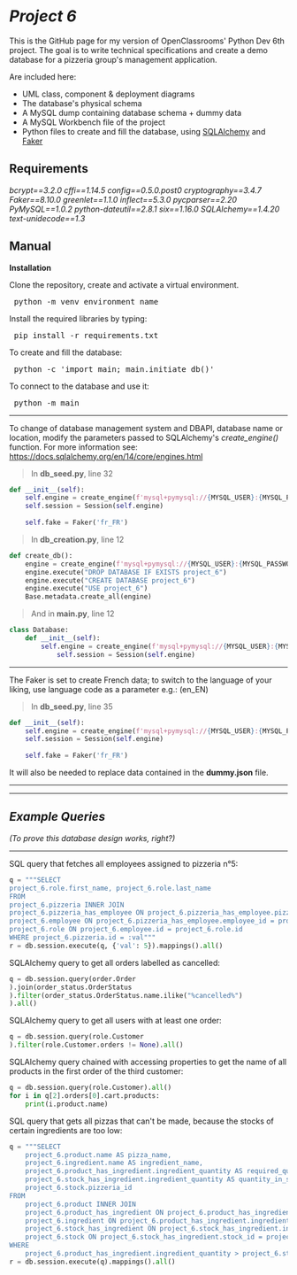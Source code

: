 # *Project 6*

This is the GitHub page for my version of OpenClassrooms' Python Dev 6th project.
The goal is to write technical specifications and create a demo database for a pizzeria group's management application.

Are included here:
 - UML class, component & deployment diagrams
 - The database's physical schema
 - A MySQL dump containing database schema + dummy data
 - A MySQL Workbench file of the project
 - Python files to create and fill the database, using [SQLAlchemy](https://www.sqlalchemy.org) and [Faker](https://faker.readthedocs.io/en/master/)



## **Requirements**

*bcrypt==3.2.0*
*cffi==1.14.5*
*config==0.5.0.post0*
*cryptography==3.4.7*
*Faker==8.10.0*
*greenlet==1.1.0*
*inflect==5.3.0*
*pycparser==2.20*
*PyMySQL==1.0.2*
*python-dateutil==2.8.1*
*six==1.16.0*
*SQLAlchemy==1.4.20*
*text-unidecode==1.3*



## **Manual** 


**Installation**

Clone the repository, create and activate a virtual environment.
<pre> python -m venv environment_name </pre>

Install the required libraries by typing:
<pre> pip install -r requirements.txt </pre>

To create and fill the database:
<pre> python -c 'import main; main.initiate_db()'</pre>

To connect to the database and use it:
 <pre> python -m main </pre>

---
To change of database management system and DBAPI, database name or location, modify the parameters passed to SQLAlchemy's *create_engine()* function.
For more information see: https://docs.sqlalchemy.org/en/14/core/engines.html


 >In **db_seed.py**, line 32
 
``` python 
def __init__(self):  
	self.engine = create_engine(f'mysql+pymysql://{MYSQL_USER}:{MYSQL_PASSWORD}@localhost/project_6')  
	self.session = Session(self.engine)  
  
	self.fake = Faker('fr_FR')
```

> In **db_creation.py**, line 12

``` python 
def create_db():  
	engine = create_engine(f'mysql+pymysql://{MYSQL_USER}:{MYSQL_PASSWORD}@localhost')  
	engine.execute("DROP DATABASE IF EXISTS project_6")  
	engine.execute("CREATE DATABASE project_6")  
	engine.execute("USE project_6")  
	Base.metadata.create_all(engine)
```

> And in **main.py**, line 12

``` python 
class Database:  
	def __init__(self):  
		self.engine = create_engine(f'mysql+pymysql://{MYSQL_USER}:{MYSQL_PASSWORD}@localhost/project_6')  
	        self.session = Session(self.engine)
```

---


 The Faker is set to create French data; to switch to the language of your liking, use language code as a parameter
 e.g.: (en_EN)
 >In **db_seed.py**, line 35
 
``` python 
def __init__(self):  
	self.engine = create_engine(f'mysql+pymysql://{MYSQL_USER}:{MYSQL_PASSWORD}@localhost/project_6')  
	self.session = Session(self.engine)  
  
	self.fake = Faker('fr_FR')
```


It will also be needed to replace data contained in the **dummy.json** file.


_____
___

## *Example Queries*
*(To prove this database design works, right?)*
___

SQL query that fetches all employees assigned to pizzeria n°5:
``` python
q = """SELECT  
project_6.role.first_name, project_6.role.last_name
FROM  
project_6.pizzeria INNER JOIN 
project_6.pizzeria_has_employee ON project_6.pizzeria_has_employee.pizzeria_id = project_6.pizzeria.id INNER JOIN 
project_6.employee ON project_6.pizzeria_has_employee.employee_id = project_6.employee.id INNER JOIN
project_6.role ON project_6.employee.id = project_6.role.id
WHERE project_6.pizzeria.id = :val"""
r = db.session.execute(q, {'val': 5}).mappings().all()
```

SQLAlchemy query to get all orders labelled as cancelled:
``` python
q = db.session.query(order.Order  
).join(order_status.OrderStatus
).filter(order_status.OrderStatus.name.ilike("%cancelled%")
).all()
 ```

SQLAlchemy query to get all users with at least one order:
``` python
q = db.session.query(role.Customer
).filter(role.Customer.orders != None).all()
 ```

SQLAlchemy query chained with accessing properties to get the name of all products in the first order of the third customer:
``` python
q = db.session.query(role.Customer).all()
for i in q[2].orders[0].cart.products:
	print(i.product.name)
 ```

SQL query that gets all pizzas that can't be made, because the stocks of certain ingredients are too low:
``` python
q = """SELECT
    project_6.product.name AS pizza_name,
    project_6.ingredient.name AS ingredient_name,
    project_6.product_has_ingredient.ingredient_quantity AS required_quantity,
    project_6.stock_has_ingredient.ingredient_quantity AS quantity_in_stock,
    project_6.stock.pizzeria_id
FROM
    project_6.product INNER JOIN
    project_6.product_has_ingredient ON project_6.product_has_ingredient.product_id = project_6.product.id INNER JOIN
    project_6.ingredient ON project_6.product_has_ingredient.ingredient_id = project_6.ingredient.id INNER JOIN
    project_6.stock_has_ingredient ON project_6.stock_has_ingredient.ingredient_id = project_6.ingredient.id INNER JOIN
    project_6.stock ON project_6.stock_has_ingredient.stock_id = project_6.stock.id
WHERE
    project_6.product_has_ingredient.ingredient_quantity > project_6.stock_has_ingredient.ingredient_quantity"""
r = db.session.execute(q).mappings().all()
```
